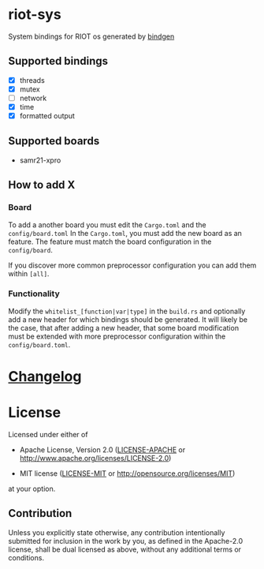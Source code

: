 # riot-sys

System bindings for RIOT os generated by [bindgen]

[bindgen]: https://github.com/rust-lang-nursery/rust-bindgen.git

## Supported bindings
- [x] threads
- [x] mutex
- [ ] network
- [x] time
- [x] formatted output

## Supported boards
- samr21-xpro

## How to add X

### Board
To add a another board you must edit the `Cargo.toml` and the `config/board.toml`
In the `Cargo.toml`, you must add the new board as an feature. The feature must match the
board configuration in the `config/board`.

If you discover more common preprocessor configuration you can add them within `[all]`.

### Functionality
Modify the `whitelist_[function|var|type]` in the `build.rs` and optionally add a new header
for which bindings should be generated.
It will likely be the case, that after adding a new header, that some board modification must
be extended with more preprocessor configuration within the `config/board.toml`.

# [Changelog](CHANGELOG.md)

# License

Licensed under either of

- Apache License, Version 2.0 ([LICENSE-APACHE](LICENSE-APACHE) or
  http://www.apache.org/licenses/LICENSE-2.0)

- MIT license ([LICENSE-MIT](LICENSE-MIT) or http://opensource.org/licenses/MIT)

at your option.

## Contribution

Unless you explicitly state otherwise, any contribution intentionally submitted
for inclusion in the work by you, as defined in the Apache-2.0 license, shall be
dual licensed as above, without any additional terms or conditions.
